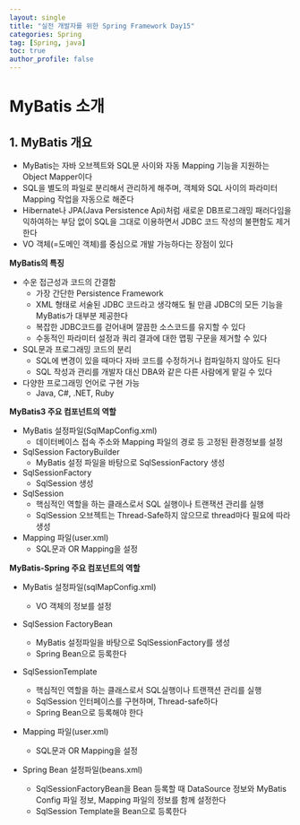 ```yaml
---
layout: single
title: "실전 개발자를 위한 Spring Framework Day15"
categories: Spring
tag: [Spring, java]
toc: true
author_profile: false
---
```

# MyBatis 소개

## 1. MyBatis 개요

* MyBatis는 자바 오브젝트와 SQL문 사이와 자동 Mapping 기능을 지원하는 Object Mapper이다
* SQL을 별도의 파일로 분리해서 관리하게 해주며, 객체와 SQL 사이의 파라미터 Mapping 작업을 자동으로 해준다
* Hibernate나 JPA(Java Persistence Api)처럼 새로운 DB프로그래밍 패러다임을 익하여하는 부담 없이 SQL을 그대로 이용하면서 JDBC 코드 작성의 불편함도 제거한다
* VO 객체(=도메인 객체)를 중심으로 개발 가능하다는 장점이 있다



**MyBatis의 특징**

* 수운 접근성과 코드의 간결함
  * 가장 간단한 Persistence Framework
  * XML 형태로 서술된 JDBC 코드라고 생각해도 될 만큼 JDBC의 모든 기능을 MyBatis가 대부분 제공한다
  * 복잡한 JDBC코드를 걷어내며 깔끔한 소스코드를 유지할 수 있다
  * 수동적인 파라미터 설정과 쿼리 결과에 대한 맵핑 구문을 제거할 수 있다
* SQL문과 프로그래밍 코드의 분리
  * SQL에 변경이 있을 때마다 자바 코드를 수정하거나 컴파일하지 않아도 된다
  * SQL 작성과 관리를 개발자 대신 DBA와 같은 다른 사람에게 맡길 수 있다
* 다양한 프로그래밍 언어로 구현 가능
  * Java, C#, .NET, Ruby



**MyBatis3 주요 컴포넌트의 역할**

* MyBatis 설정파일(SqlMapConfig.xml)
  * 데이터베이스 접속 주소와 Mapping 파일의 경로 등 고정된 환경정보를 설정
* SqlSession FactoryBuilder
  * MyBatis 설정 파일을 바탕으로 SqlSessionFactory 생성
* SqlSessionFactory
  * SqlSession 생성
* SqlSession
  * 핵심적인 역할을 하는 클래스로서 SQL 실행이나 트랜잭션 관리를 실행
  * SqlSession 오브젝트는 Thread-Safe하지 않으므로 thread마다 필요에 따라 생성
* Mapping 파일(user.xml)
  * SQL문과 OR Mapping을 설정



**MyBatis-Spring 주요 컴포넌트의 역할**

* MyBatis 설정파일(sqlMapConfig.xml)
  * VO 객체의 정보를 설정
* SqlSession FactoryBean
  * MyBatis 설정파일을 바탕으로 SqlSessionFactory를 생성
  * Spring Bean으로 등록한다
* SqlSessionTemplate
  * 핵심적인 역할을 하는 클래스로서 SQL실행이나 트랜잭션 관리를 실행
  * SqlSession 인터페이스를 구현하며, Thread-safe하다
  * Spring Bean으로 등록해야 한다

* Mapping 파일(user.xml)
  * SQL문과 OR Mapping을 설정
* Spring Bean 설정파일(beans.xml)
  * SqlSessionFactoryBean을 Bean 등록할 때 DataSource 정보와 MyBatis Config 파일 정보, Mapping 파일의 정보를 함께 설정한다
  * SqlSession Template을 Bean으로 등록한다



